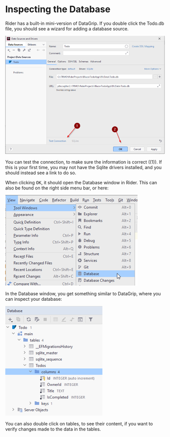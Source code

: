 # Inspecting the Database


Rider has a built-in mini-version of DataGrip. If you double click the Todo.db file, you should see a wizard for adding a database source.

![img_11.png](img_11.png)

You can test the connection, to make sure the information is correct ((1)). If this is your first time, you may not have the Sqlite drivers installed, and you should instead see a link to do so.

When clicking <kbd>OK</kbd>, it should open the Database window in Rider. This can also be found on the right side menu bar, or here:

![img_12.png](img_12.png)

In the Database window, you get something similar to DataGrip, where you can inspect your database:

![img_13.png](img_13.png)

You can also double click on tables, to see their content, if you want to verify changes made to the data in the tables.